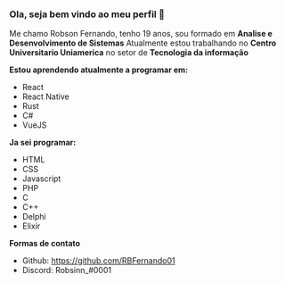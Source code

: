 ### Ola, seja bem vindo ao meu perfil 👋

<!--
**RBFernando01/RBFernando01** is a ✨ _special_ ✨ repository because its `README.md` (this file) appears on your GitHub profile.

Here are some ideas to get you started:

- 🔭 I’m currently working on ...
- 🌱 I’m currently learning ...
- 👯 I’m looking to collaborate on ...
- 🤔 I’m looking for help with ...
- 💬 Ask me about ...
- 📫 How to reach me: ...
- 😄 Pronouns: ...
- ⚡ Fun fact: ...
-->
Me chamo Robson Fernando, tenho 19 anos, sou formado em **Analise e Desenvolvimento de Sistemas**
Atualmente estou trabalhando no **Centro Universitario Uniamerica** no setor de **Tecnologia da informação**

**Estou aprendendo atualmente a programar em:**
- React
- React Native
- Rust
- C#
- VueJS

**Ja sei programar:**
- HTML
- CSS
- Javascript
- PHP
- C
- C++
- Delphi
- Elixir

**Formas de contato**
- Github: https://github.com/RBFernando01
- Discord: Robsinn_#0001
